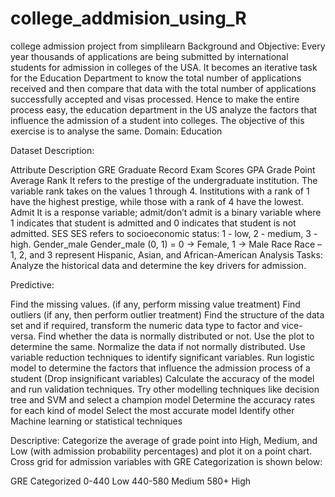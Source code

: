 # college_addmision_using_R
college admission project from simplilearn 
Background and Objective: 
Every year thousands of applications are being submitted by international students for admission in colleges of the USA. It becomes an iterative task for the Education Department to know the total number of applications received and then compare that data with the total number of applications successfully accepted and visas processed. Hence to make the entire process easy, the education department in the US analyze the factors that influence the admission of a student into colleges. The objective of this exercise is to analyse the same.
Domain: Education

Dataset Description:

Attribute	Description
GRE	Graduate Record Exam Scores
GPA	Grade Point Average
Rank	It refers to the prestige of the undergraduate institution.
The variable rank takes on the values 1 through 4. Institutions with a rank of 1 have the highest prestige, while those with a rank of 4 have the lowest.
Admit	It is a response variable; admit/don’t admit is a binary variable where 1 indicates that student is admitted and 0 indicates that student is not admitted. 
SES	SES refers to socioeconomic status: 1 - low, 2 - medium, 3 - high.
Gender_male	Gender_male (0, 1) = 0 -> Female, 1 -> Male
Race	Race – 1, 2, and 3 represent Hispanic, Asian, and African-American 
Analysis Tasks: Analyze the historical data and determine the key drivers for admission.

Predictive: 

Find the missing values. (if any, perform missing value treatment)
Find outliers (if any, then perform outlier treatment)
Find the structure of the data set and if required, transform the numeric data type to factor and vice-versa.
Find whether the data is normally distributed or not. Use the plot to determine the same. 
Normalize the data if not normally distributed.
Use variable reduction techniques to identify significant variables.
Run logistic model to determine the factors that influence the admission process of a student (Drop insignificant variables) 
Calculate the accuracy of the model and run validation techniques.
Try other modelling techniques like decision tree and SVM and select a champion model 
Determine the accuracy rates for each kind of model 
Select the most accurate model 
Identify other Machine learning or statistical techniques
 

Descriptive: 
Categorize the average of grade point into High, Medium, and Low (with admission probability percentages) and plot it on a point chart.  
Cross grid for admission variables with GRE Categorization is shown below:

GRE	Categorized
0-440	Low
440-580	Medium
580+	High
